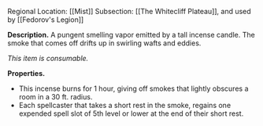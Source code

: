 Regional Location: [[Mist]]
Subsection: [[The Whitecliff Plateau]], and used by [[Fedorov's Legion]]

**Description.** A pungent smelling vapor emitted by a tall incense candle. The smoke that comes off drifts up in swirling wafts and eddies. 

*This item is consumable.*

**Properties.** 
- This incense burns for 1 hour, giving off smokes that lightly obscures a room in a 30 ft. radius.
- Each spellcaster that takes a short rest in the smoke, regains one expended spell slot of 5th level or lower at the end of their short rest. 